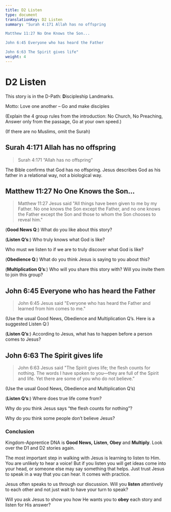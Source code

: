 ```yaml
---
title: D2 Listen
type: document
translationKey: D2 Listen
summary: "Surah 4:171 Allah has no offspring	

Matthew 11:27 No One Knows the Son...	

John 6:45 Everyone who has heard the Father	

John 6:63 The Spirit gives life"
weight: 4
---
```

# D2 Listen

This story is in the D-Path: **D**iscipleship Landmarks.

Motto: Love one another – Go and make disciples

(Explain the 4 group rules from the introduction: No Church, No Preaching, Answer only from the passage, Go at your own speed.)

(If there are no Muslims, omit the Surah)

## Surah 4:171 Allah has no offspring

>   Surah 4:171 “Allah has no offspring”

The Bible confirms that God has no offspring. Jesus describes God as his father in a relational way, not a biological way.

## Matthew 11:27 No One Knows the Son...

>   Matthew 11:27 Jesus said "All things have been given to me by my Father. No one knows the Son except the Father, and no one knows the Father except the Son and those to whom the Son chooses to reveal him."

(**Good News Q**:) What do you like about this story?

(**Listen Q’s**:) Who truly knows what God is like?

Who must we listen to if we are to truly discover what God is like?

(**Obedience Q**:) What do you think Jesus is saying to you about this?

(**Multiplication Q’s**:) Who will you share this story with? Will you invite them to join this group?

## John 6:45 Everyone who has heard the Father

>   John 6:45 Jesus said "Everyone who has heard the Father and learned from him comes to me."

(Use the usual Good News, Obedience and Multiplication Q’s. Here is a suggested Listen Q:)

(**Listen Q’s**:) According to Jesus, what has to happen before a person comes to Jesus?

## John 6:63 The Spirit gives life

>   John 6:63 Jesus said "The Spirit gives life; the flesh counts for nothing. The words I have spoken to you—they are full of the Spirit and life. Yet there are some of you who do not believe.”

(Use the usual Good News, Obedience and Multiplication Q’s)

(**Listen Q’s**:) Where does true life come from?

Why do you think Jesus says “the flesh counts for nothing”?

Why do you think some people don’t believe Jesus?

### Conclusion

Kingdom-Apprentice DNA is **Good News,** **Listen**, **Obey** and **Multiply**. Look over the D1 and D2 stories again.

The most important step in walking with Jesus is learning to listen to Him. You are unlikely to hear a voice! But if you listen you will get ideas come into your head, or someone else may say something that helps. Just trust Jesus to speak in a way that you can hear. It comes with practice.

Jesus often speaks to us through our discussion. Will you **listen** attentively to each other and not just wait to have your turn to speak?

Will you ask Jesus to show you how He wants you to **obey** each story and listen for His answer?

